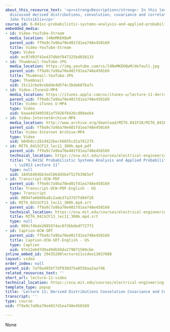 ```yaml
---
about_this_resource_text: '<p><strong>Description</strong>: In this lecture, the professor
  discussed derived distributions, convolution, covariance and correlation.</p>  <p><strong>Instructor</strong>:
  John Tsitsiklis</p>'
course_id: 6-041sc-probabilistic-systems-analysis-and-applied-probability-fall-2013
embedded_media:
- id: Video-YouTube-Stream
  media_location: l4NoMKEHQwM
  parent_uid: ff9a9c7a9ba70e401fd1ea748e450169
  title: Video-YouTube-Stream
  type: Video
  uid: ec07d93f43e437dbbf847325bd03b133
- id: Thumbnail-YouTube-JPG
  media_location: https://img.youtube.com/vi/l4NoMKEHQwM/default.jpg
  parent_uid: ff9a9c7a9ba70e401fd1ea748e450169
  title: Thumbnail-YouTube-JPG
  type: Thumbnail
  uid: 31c12cbe9cebdde4d5f4c3bde687ba7c
- id: Video-iTunesU-MP4
  media_location: https://itunes.apple.com/us/itunes-u/lecture-11-derived-distributions/id577778306?i=123745362
  parent_uid: ff9a9c7a9ba70e401fd1ea748e450169
  title: Video-iTunes U-MP4
  type: Video
  uid: 6aaa4d3409381af5926f8426cd80aeb4
- id: Video-InternetArchive-MP4
  media_location: http://www.archive.org/download/MIT6.041F10/MIT6_041F11_lec11_300k.mp4
  parent_uid: ff9a9c7a9ba70e401fd1ea748e450169
  title: Video-Internet Archive-MP4
  type: Video
  uid: b04b0cc281d422bec56655cd1a761275
- id: MIT6_041SCF13_lec11_300k.mp4.pdf
  parent_uid: ff9a9c7a9ba70e401fd1ea748e450169
  technical_location: https://ocw.mit.edu/courses/electrical-engineering-and-computer-science/6-041sc-probabilistic-systems-analysis-and-applied-probability-fall-2013/resource-index/lecture-videos/lecture-11-video/MIT6_041SCF13_lec11_300k.mp4.pdf
  title: "6.041SC Probabilistic Systems Analysis and Applied Probability, Fall 2013Transcript\
    \ \u2013 Lecture 11"
  type: null
  uid: 18456404bb3ed106dd5b4f52f639b5ef
- id: Transcript-OCW-PDF
  parent_uid: ff9a9c7a9ba70e401fd1ea748e450169
  title: Transcript-OCW-PDF-English - US
  type: Transcript
  uid: 0094fa6660ba8c2ade37a37d7fd84f26
- id: MIT6_041SCF13_lec11_300k.mp4.srt
  parent_uid: ff9a9c7a9ba70e401fd1ea748e450169
  technical_location: https://ocw.mit.edu/courses/electrical-engineering-and-computer-science/6-041sc-probabilistic-systems-analysis-and-applied-probability-fall-2013/resource-index/lecture-videos/lecture-11-video/MIT6_041SCF13_lec11_300k.mp4.srt
  title: MIT6_041SCF13_lec11_300k.mp4.srt
  type: null
  uid: 909cf4bde2085974ac8f3bbdedf727f1
- id: Caption-OCW-SRT
  parent_uid: ff9a9c7a9ba70e401fd1ea748e450169
  title: Caption-OCW-SRT-English - US
  type: Caption
  uid: 97e12e6d7d9a49db58da279871509cbe
inline_embed_id: 29435200lecture11video13657088
layout: video
order_index: null
parent_uid: 7af0a485bf7df830d75a8558aa2aa746
related_resources_text: ''
short_url: lecture-11-video
technical_location: https://ocw.mit.edu/courses/electrical-engineering-and-computer-science/6-041sc-probabilistic-systems-analysis-and-applied-probability-fall-2013/resource-index/lecture-videos/lecture-11-video
template_type: popup
title: 'Lecture 11: Derived Distributions Convolution Covariance and Correlation'
transcript: ''
type: course
uid: ff9a9c7a9ba70e401fd1ea748e450169

---
```

None